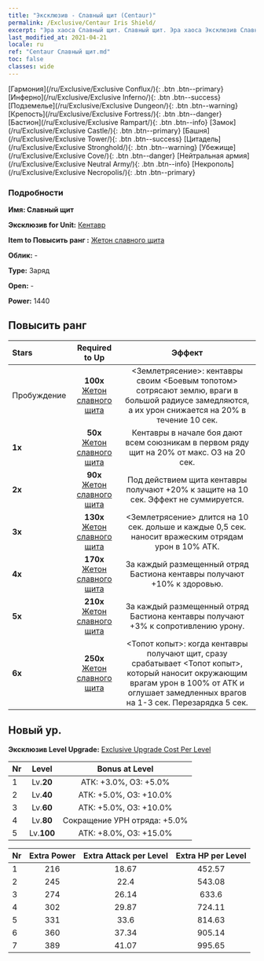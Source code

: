 ```yaml
---
title: "Эксклюзив - Славный щит (Centaur)"
permalink: /Exclusive/Centaur Iris Shield/
excerpt: "Эра хаоса Славный щит. Славный щит. Эра хаоса Эксклюзив Славный щит. Кентавр Эксклюзив."
last_modified_at: 2021-04-21
locale: ru
ref: "Centaur Славный щит.md"
toc: false
classes: wide
---
```

 [Гармония](/ru/Exclusive/Exclusive Conflux/){: .btn .btn--primary} [Инферно](/ru/Exclusive/Exclusive Inferno/){: .btn .btn--success} [Подземелье](/ru/Exclusive/Exclusive Dungeon/){: .btn .btn--warning} [Крепость](/ru/Exclusive/Exclusive Fortress/){: .btn .btn--danger} [Бастион](/ru/Exclusive/Exclusive Rampart/){: .btn .btn--info} [Замок](/ru/Exclusive/Exclusive Castle/){: .btn .btn--primary} [Башня](/ru/Exclusive/Exclusive Tower/){: .btn .btn--success} [Цитадель](/ru/Exclusive/Exclusive Stronghold/){: .btn .btn--warning} [Убежище](/ru/Exclusive/Exclusive Cove/){: .btn .btn--danger} [Нейтральная армия](/ru/Exclusive/Exclusive Neutral Army/){: .btn .btn--info} [Некрополь](/ru/Exclusive/Exclusive Necropolis/){: .btn .btn--primary} 

### Подробности
 **Имя: Славный щит** 

 **Эксклюзив for Unit:** [Кентавр](/ru/units/Centaur/) 

 **Item to Повысить ранг :** [Жетон славного щита](/ru/Items/con_913/)

 **Облик:** -

 **Type:** Заряд

 **Open:** -

 **Power:** 1440

## Повысить ранг 

  |     Stars    |  Required to Up | Эффект |
  |:-------------|:---------------:|:---------------:|
  |  Пробуждение  | **100x** [Жетон славного щита](/ru/Items/con_913/) | <Землетрясение>: кентавры своим <Боевым топотом> сотрясают землю, враги в большой радиусе замедляются, а их урон снижается на 20% в течение 10 сек. |
  | **1x** <i class="fas fa-star"/> | **50x** [Жетон славного щита](/ru/Items/con_913/) | Кентавры в начале боя дают всем союзникам в первом ряду щит на 20% от макс. ОЗ на 20 сек. |
  | **2x** <i class="fas fa-star"/> | **90x** [Жетон славного щита](/ru/Items/con_913/) | Под действием щита кентавры получают +20% к защите на 10 сек. Эффект не суммируется. |
  | **3x** <i class="fas fa-star"/> | **130x** [Жетон славного щита](/ru/Items/con_913/) | <Землетрясение> длится на 10 сек. дольше и каждые 0,5 сек. наносит вражеским отрядам урон в 10% АТК. |
  | **4x** <i class="fas fa-star"/> | **170x** [Жетон славного щита](/ru/Items/con_913/) | За каждый размещенный отряд Бастиона кентавры получают +10% к здоровью. |
  | **5x** <i class="fas fa-star"/> | **210x** [Жетон славного щита](/ru/Items/con_913/) | За каждый размещенный отряд Бастиона кентавры получают +3% к сопротивлению урону. |
  | **6x** <i class="fas fa-star"/> | **250x** [Жетон славного щита](/ru/Items/con_913/) | <Топот копыт>: когда кентавры получают щит, сразу срабатывает <Топот копыт>, который наносит окружающим врагам урон в 100% от АТК и оглушает замедленных врагов на 1-3 сек. Перезарядка 5 сек. |


## Новый ур.
 **Эксклюзив Level Upgrade:** [Exclusive Upgrade Cost Per Level](/Exclusive/ExclusiveUpgradeCostPerLevel/)

  |  Nr  |   Level  | Bonus at Level |
  |:-----|:--------:|:--------------:|
  | 1 | Lv.**20** | АТК: +3.0%, ОЗ: +5.0% |
  | 2 | Lv.**40** | АТК: +5.0%, ОЗ: +10.0% |
  | 3 | Lv.**60** | АТК: +5.0%, ОЗ: +10.0% |
  | 4 | Lv.**80** | Сокращение УРН отряда: +5.0% |
  | 5 | Lv.**100** | АТК: +8.0%, ОЗ: +15.0% |


  |  Nr  |  Extra Power | Extra Attack per Level | Extra HP per Level |
  |:-----|:--------:|:--------:|:--------:|
  | 1 | 216 | 18.67 | 452.57 |
  | 2 | 245 | 22.4 | 543.08 |
  | 3 | 274 | 26.14 | 633.6 |
  | 4 | 302 | 29.87 | 724.11 |
  | 5 | 331 | 33.6 | 814.63 |
  | 6 | 360 | 37.34 | 905.14 |
  | 7 | 389 | 41.07 | 995.65 |


